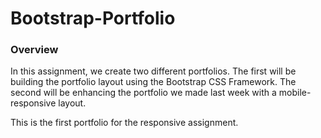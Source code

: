 # Bootstrap-Portfolio

### Overview

In this assignment, we create two different portfolios. The first will be building
the portfolio layout using the Bootstrap CSS Framework. The second will be enhancing
the portfolio we made last week with a mobile-responsive layout.

This is the first portfolio for the responsive assignment.